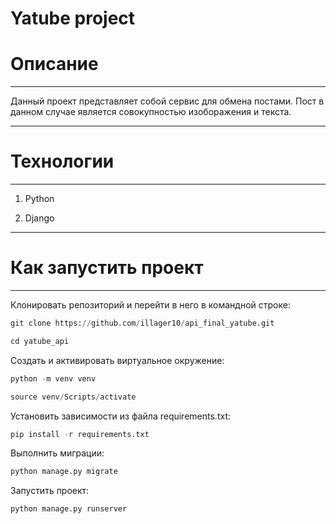 # Yatube project
# Описание
---
Данный проект представляет собой сервис для обмена постами.
Пост в данном случае является совокупностью изоборажения и текста.

---
# Технологии
---
1) Python

2) Django

---
# Как запустить проект
---

Клонировать репозиторий и перейти в него в командной строке:

```python 
git clone https://github.com/illager10/api_final_yatube.git
```

```python 
cd yatube_api
```

Cоздать и активировать виртуальное окружение:

```python 
python -m venv venv
```

```python 
source venv/Scripts/activate
```

Установить зависимости из файла requirements.txt:

```python 
pip install -r requirements.txt
```

Выполнить миграции:

```python 
python manage.py migrate
```

Запустить проект:

```python 
python manage.py runserver
```

<!-- [![CI](https://github.com/yandex-praktikum/hw05_final/actions/workflows/python-app.yml/badge.svg?branch=master)](https://github.com/yandex-praktikum/hw05_final/actions/workflows/python-app.yml) -->
